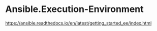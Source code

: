 # Ansible.Execution-Environment
https://ansible.readthedocs.io/en/latest/getting_started_ee/index.html
